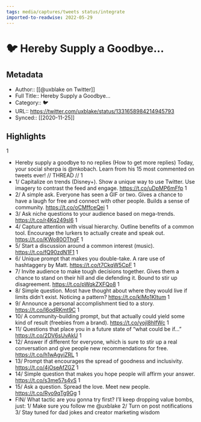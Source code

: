 ```yaml
---
tags: media/captures/tweets status/integrate
imported-to-readwise: 2022-05-29
---
```

# 🐦 Hereby Supply a Goodbye...

## Metadata
- Author:: [[@uxblake on Twitter]]
- Full Title:: Hereby Supply a Goodbye...
- Category:: 🐦
- URL:: https://twitter.com/uxblake/status/1331658984214945793
- Synced:: [[2020-11-25]]

## Highlights
1
- Hereby supply a goodbye to no replies
  (How to get more replies)
  Today, your social sherpa is @mkobach.
  Learn from his 15 most commented on tweets ever!
  // THREAD //
1
- 1/ 
  Capitalize on trends (Disney+). Show a unique way to use Twitter. Use imagery to contrast the feed and engage.
  https://t.co/uDpMP6mFfp
1
- 2/
  A simple ask. Everyone has seen a GIF or two. Gives a chance to have a laugh for free and connect with other people. Builds a sense of community.
  https://t.co/oCMffceQei
1
- 3/
  Ask niche questions to your audience based on mega-trends.
  https://t.co/r4Kq249sI6
1
- 4/
  Capture attention with visual hierarchy. Outline benefits of a common tool. Encourage the lurkers to actually create and speak out.
  https://t.co/KWo80OThgF
1
- 5/
  Start a discussion around a common interest (music).
  https://t.co/fQ90zdN1F1
1
- 6/
  Unique prompt that makes you double-take. A rare use of hashtaggery by Matt.
  https://t.co/t7CkqW5CpF
1
- 7/
  Invite audience to make tough decisions together. Gives them a chance to stand on their hill and die defending it. Bound to stir up disagreement.
  https://t.co/pWqkZXFQo8
1
- 8/
  Simple question. Most have thought about where they would live if limits didn’t exist. Noticing a pattern?
  https://t.co/klMo1KItum
1
- 9/
  Announce a personal accomplishment tied to a story. 
  https://t.co/l6odRKmt9C
1
- 10/
  A community-building prompt, but that actually could yield some kind of result (freebies from a brand).
  https://t.co/yojl8hlfWc
1
- 11/
  Questions that place you in a future state of “what could be if…”
  https://t.co/2DV6sUvAkU
1
- 12/
  Answer if different for everyone, which is sure to stir up a real conversation and give people new recommendations for free.
  https://t.co/h1wAgyiZRL
1
- 13/
  Prompt that encourages the spread of goodness and inclusivity.
  https://t.co/4jOseAfZGZ
1
- 14/
  Simple question that makes you hope people will affirm your answer.
  https://t.co/s3me57s4vS
1
- 15/
  Ask a question. Spread the love. Meet new people.
  https://t.co/Ryo9qTg9Gg
1
- FIN/
  What tactic are you gonna try first?
  I’ll keep dropping value bombs, just:
  1/ Make sure you follow me @uxblake
  2/ Turn on post notifications
  3/ Stay tuned for dad jokes and creator marketing wisdom
